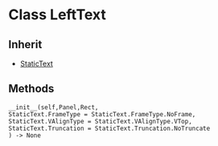 # Class LeftText

## Inherit

* [StaticText](StaticText.md)

## Methods
```
__init__(self,Panel,Rect,
StaticText.FrameType = StaticText.FrameType.NoFrame,
StaticText.VAlignType = StaticText.VAlignType.VTop,
StaticText.Truncation = StaticText.Truncation.NoTruncate
) -> None
```

